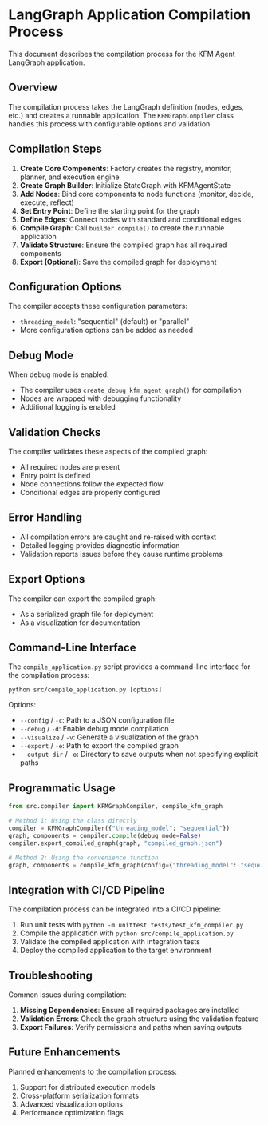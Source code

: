# LangGraph Application Compilation Process

This document describes the compilation process for the KFM Agent LangGraph application.

## Overview

The compilation process takes the LangGraph definition (nodes, edges, etc.) and creates a runnable application. The `KFMGraphCompiler` class handles this process with configurable options and validation.

## Compilation Steps

1. **Create Core Components**: Factory creates the registry, monitor, planner, and execution engine
2. **Create Graph Builder**: Initialize StateGraph with KFMAgentState
3. **Add Nodes**: Bind core components to node functions (monitor, decide, execute, reflect)
4. **Set Entry Point**: Define the starting point for the graph
5. **Define Edges**: Connect nodes with standard and conditional edges
6. **Compile Graph**: Call `builder.compile()` to create the runnable application
7. **Validate Structure**: Ensure the compiled graph has all required components
8. **Export (Optional)**: Save the compiled graph for deployment

## Configuration Options

The compiler accepts these configuration parameters:

- `threading_model`: "sequential" (default) or "parallel"
- More configuration options can be added as needed

## Debug Mode

When debug mode is enabled:
- The compiler uses `create_debug_kfm_agent_graph()` for compilation
- Nodes are wrapped with debugging functionality
- Additional logging is enabled

## Validation Checks

The compiler validates these aspects of the compiled graph:
- All required nodes are present
- Entry point is defined
- Node connections follow the expected flow
- Conditional edges are properly configured

## Error Handling

- All compilation errors are caught and re-raised with context
- Detailed logging provides diagnostic information
- Validation reports issues before they cause runtime problems

## Export Options

The compiler can export the compiled graph:
- As a serialized graph file for deployment
- As a visualization for documentation

## Command-Line Interface

The `compile_application.py` script provides a command-line interface for the compilation process:

```
python src/compile_application.py [options]
```

Options:
- `--config` / `-c`: Path to a JSON configuration file
- `--debug` / `-d`: Enable debug mode compilation
- `--visualize` / `-v`: Generate a visualization of the graph
- `--export` / `-e`: Path to export the compiled graph
- `--output-dir` / `-o`: Directory to save outputs when not specifying explicit paths

## Programmatic Usage

```python
from src.compiler import KFMGraphCompiler, compile_kfm_graph

# Method 1: Using the class directly
compiler = KFMGraphCompiler({"threading_model": "sequential"})
graph, components = compiler.compile(debug_mode=False)
compiler.export_compiled_graph(graph, "compiled_graph.json")

# Method 2: Using the convenience function
graph, components = compile_kfm_graph(config={"threading_model": "sequential"}, debug_mode=False)
```

## Integration with CI/CD Pipeline

The compilation process can be integrated into a CI/CD pipeline:

1. Run unit tests with `python -m unittest tests/test_kfm_compiler.py`
2. Compile the application with `python src/compile_application.py`
3. Validate the compiled application with integration tests
4. Deploy the compiled application to the target environment

## Troubleshooting

Common issues during compilation:

1. **Missing Dependencies**: Ensure all required packages are installed
2. **Validation Errors**: Check the graph structure using the validation feature
3. **Export Failures**: Verify permissions and paths when saving outputs

## Future Enhancements

Planned enhancements to the compilation process:

1. Support for distributed execution models
2. Cross-platform serialization formats
3. Advanced visualization options
4. Performance optimization flags 